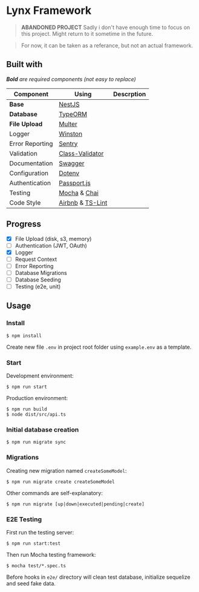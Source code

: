# Lynx Framework
> **ABANDONED PROJECT** Sadly i don't have enough time to focus on this project. Might return to it sometime in the future.

> For now, it can be taken as a referance, but not an actual framework.

## Built with
_**Bold** are required components (not easy to replace)_

 Component |                      Using                      | Descrption
---------- | ----------------------------------------------- | ----------
**Base**   | [NestJS](https://nestjs.com)                    |
**Database**| [TypeORM](http://typeorm.io/)                   |
**File Upload**| [Multer](https://github.com/expressjs/multer)   |
Logger     | [Winston](https://github.com/winstonjs/winston) |
Error Reporting| [Sentry](https://sentry.io/welcome/)        |
Validation | [Class-Validator](https://github.com/typestack/class-validator)|
Documentation| [Swagger](https://swagger.io)                 |
Configuration| [Dotenv](https://github.com/motdotla/dotenv)  |
Authentication| [Passport.js](http://www.passportjs.org)     |
Testing    | [Mocha](https://mochajs.org) & [Chai](http://chaijs.com)|
Code Style | [Airbnb](https://github.com/airbnb/javascript) & [TS-Lint](https://palantir.github.io/tslint/)|

## Progress

 - [x] File Upload (disk, s3, memory)
 - [ ] Authentication (JWT, OAuth)
 - [x] Logger
 - [ ] Request Context
 - [ ] Error Reporting
 - [ ] Database Migrations
 - [ ] Database Seeding
 - [ ] Testing (e2e, unit)

## Usage

### Install
```
$ npm install
```
Create new file `.env` in project root folder using `example.env` as a template. 

### Start

Development environment:
```
$ npm run start
```

Production environment:
```
$ npm run build
$ node dist/src/api.ts
```

### Initial database creation
```
$ npm run migrate sync
```

### Migrations
Creating new migration named `createSomeModel`:
```
$ npm run migrate create createSomeModel
```
Other commands are self-explanatory:
```
$ npm run migrate [up|down|executed|pending|create]
```

### E2E Testing
First run the testing server:
```
$ npm run start:test
```
Then run Mocha testing framework:
```
$ mocha test/*.spec.ts
```
Before hooks in `e2e/` directory will clean test database, initialize sequelize and seed fake data.

